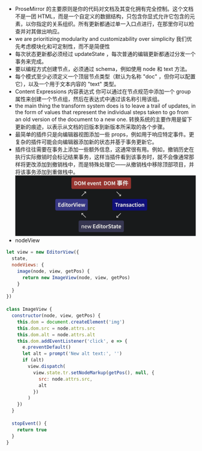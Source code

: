 - ProseMirror 的主要原则是你的代码对文档及其变化拥有完全控制。这个文档不是一团 HTML，而是一个自定义的数据结构，只包含你显式允许它包含的元素，以你指定的关系组织。所有更新都通过单一入口点进行，在那里你可以检查并对其做出响应。
- we are prioritizing modularity and customizability over simplicity
  我们优先考虑模块化和可定制性，而不是简便性
- 每次状态更新都必须经过 updateState ，每次普通的编辑更新都通过分发一个事务来完成。
- 要以编程方式创建节点，必须通过 schema，例如使用 node 和 text 方法。
- 每个模式至少必须定义一个顶层节点类型（默认为名称 "doc" ，但你可以配置它），以及一个用于文本内容的 "text" 类型。
- Content Expressions 内容表达式
  你可以通过在节点规范中添加一个 group 属性来创建一个节点组，然后在表达式中通过该名称引用该组。
- the main thing the transform system does is to leave a trail of updates, in the form of values that represent the individual steps taken to go from an old version of the document to a new one.
  转换系统的主要作用是留下更新的痕迹，以表示从文档的旧版本到新版本所采取的各个步骤。
- 最简单的插件只是向编辑器视图添加一些 props，例如用于响应特定事件。更复杂的插件可能会向编辑器添加新的状态并基于事务更新它。
- 插件往往需要在事务上添加一些额外信息，这通常很有用。例如，撤销历史在执行实际撤销时会标记结果事务，这样当插件看到该事务时，就不会像通常那样将更改添加到撤销栈中，而是特殊处理它——从撤销栈中移除顶部项目，并将该事务添加到重做栈中。
  ![alt text](image.png)
- nodeView

```js
let view = new EditorView({
  state,
  nodeViews: {
    image(node, view, getPos) {
      return new ImageView(node, view, getPos)
    }
  }
})

class ImageView {
  constructor(node, view, getPos) {
    this.dom = document.createElement('img')
    this.dom.src = node.attrs.src
    this.dom.alt = node.attrs.alt
    this.dom.addEventListener('click', e => {
      e.preventDefault()
      let alt = prompt('New alt text:', '')
      if (alt)
        view.dispatch(
          view.state.tr.setNodeMarkup(getPos(), null, {
            src: node.attrs.src,
            alt
          })
        )
    })
  }

  stopEvent() {
    return true
  }
}
```
